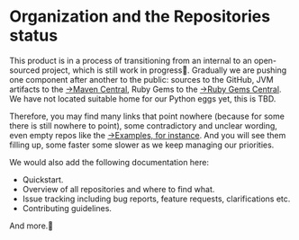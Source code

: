 # Organization and the Repositories status

This product is in a process of transitioning from an internal to an open-sourced project, which is still work in
progress:dizzy:. Gradually we are pushing one component after another to the public: sources to the GitHub, JVM
artifacts to the [&rarr;Maven Central](https://search.maven.org/#search%7Cga%7C1%7Ccom.github.ebaydatameta), Ruby Gems to the
[&rarr;Ruby Gems Central](https://rubygems.org). We have not located suitable home for our Python eggs yet, this is 
TBD.

Therefore, you may find many links that point nowhere (because for some there is still nowhere to point),
some contradictory and unclear wording, even empty repos like the [&rarr;Examples, for instance](https://github.com/eBayDataMeta/DataMeta-examples).
And you will see them filling up, some faster some slower as we keep managing our priorities.

We would also add the following documentation here:

* Quickstart.
* Overview of all repositories and where to find what.
* Issue tracking including bug reports, feature requests, clarifications etc.
* Contributing guidelines.

And more.:truck:
